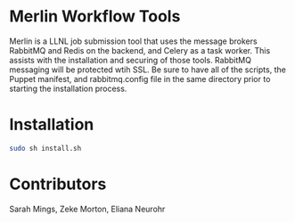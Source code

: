 # Merlin Workflow Tools
Merlin is a LLNL job submission tool that uses the message brokers RabbitMQ and Redis on the backend, and Celery as a task worker. This assists with the installation and securing of those tools. RabbitMQ messaging will be protected wtih SSL. 
Be sure to have all of the scripts, the Puppet manifest, and rabbitmq.config file in the same directory prior to starting the installation process.

# Installation
```bash
sudo sh install.sh
```

# Contributors
Sarah Mings, Zeke Morton, Eliana Neurohr
